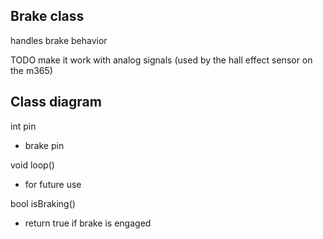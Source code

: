 ## Brake class

handles brake behavior

TODO make it work with analog signals (used by the hall effect sensor on the
  m365)

## Class diagram

int pin

* brake pin

void loop()

* for future use

bool isBraking()

* return true if brake is engaged
